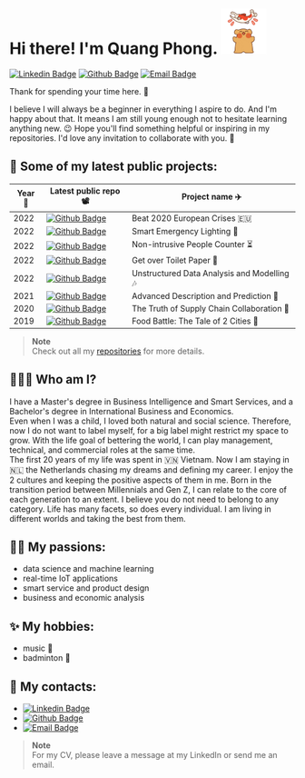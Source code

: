 <h1> Hi there! I'm Quang Phong. 
  <img src="https://github.com/quang-phong/quang-phong/blob/main/media/gif/bear-and-fish.gif" width="80px">
</h1>

[![Linkedin Badge](https://img.shields.io/badge/-@quangphong-0072b1?style=flat&logo=LinkedIn&link=https://www.linkedin.com/in/quangphong/)](https://www.linkedin.com/in/quangphong/) 
[![Github Badge](https://img.shields.io/badge/-@quang--phong-171515?style=flat&logo=github&logoColor=white&link=https://github.com/quang-phong)](https://github.com/quang-phong)
[![Email Badge](https://img.shields.io/badge/-quangtrieuphong@outlook.com-00a2ed?style=flat&logo=microsoftoutlook&logoColor=white&link=mailto:quangtrieuphong@outlook.com)](mailto:quangtrieuphong@outlook.com)

Thank for spending your time here. 👋

I believe I will always be a beginner in everything I aspire to do. And I'm happy about that. It means I am still young enough not to hesitate learning anything new. 😉
Hope you'll find something helpful or inspiring in my repositories. I'd love any invitation to collaborate with you. 🤝


## 🚀 Some of my latest public projects:

| **Year** 📆 | **Latest public repo** 📽️ |  **Project name** ✈️ |
| - | - | - | 
| 2022 | [![Github Badge](https://img.shields.io/badge/-project--1--beat--2022--european--crises-171515?style=flat&logo=github&logoColor=white&link=https://github.com/project-1-beat-2022-european-crises)](https://github.com/quang-phong/project-1-beat-2022-european-crises) | Beat 2020 European Crises 🇪🇺 |
| 2022 | [![Github Badge](https://img.shields.io/badge/-project--2--smart--emergency--lighting-171515?style=flat&logo=github&logoColor=white&link=https://github.com/project-2-smart-emergency-lighting)](https://github.com/quang-phong/project-2-smart-emergency-lighting) | Smart Emergency Lighting 🚨 |
| 2022 | [![Github Badge](https://img.shields.io/badge/-project--3--non--intrusive--people--counter-171515?style=flat&logo=github&logoColor=white&link=https://github.com/project-3-non-intrusive-people-counter)](https://github.com/quang-phong/project-3-non-intrusive-people-counter) | Non-intrusive People Counter ⏳️ |
| 2022 | [![Github Badge](https://img.shields.io/badge/-project--4--get--over--toilet--paper-171515?style=flat&logo=github&logoColor=white&link=https://github.com/project-4-get-over-toilet-paper)](https://github.com/quang-phong/project-4-get-over-toilet-paper) | Get over Toilet Paper 🧻 |
| 2022 | [![Github Badge](https://img.shields.io/badge/-project--5--unstructured--data--analysis--modelling-171515?style=flat&logo=github&logoColor=white&link=https://github.com/project-5-unstructured-data-analysis-modelling)](https://github.com/quang-phong/project-5-unstructured-data-analysis-modelling) | Unstructured Data Analysis and Modelling 🎶 |
| 2021 | [![Github Badge](https://img.shields.io/badge/-project--6--advanced--description--prediction-171515?style=flat&logo=github&logoColor=white&link=https://github.com/project-6-advanced-description-prediction)](https://github.com/quang-phong/project-6-advanced-description-prediction) | Advanced Description and Prediction 🔮 |
| 2020 | [![Github Badge](https://img.shields.io/badge/-project--7--truth--of--supply--chain--collaboration-171515?style=flat&logo=github&logoColor=white&link=https://github.com/project-7-truth-of-supply-chain-collaboration)](https://github.com/quang-phong/project-7-truth-of-supply-chain-collaboration) | The Truth of Supply Chain Collaboration 🤝 |
| 2019 | [![Github Badge](https://img.shields.io/badge/-project--8--food--battle--the--tale--of--2--cities-171515?style=flat&logo=github&logoColor=white&link=https://github.com/project-8-food-battle-the-tale-of-2-cities)](https://github.com/quang-phong/project-8-food-battle-the-tale-of-2-cities) | Food Battle: The Tale of 2 Cities 🍜 |

>**Note**  
>Check out all my [repositories](https://github.com/quang-phong?tab=repositories) for more details.

## 🧑🏻‍🚀 Who am I?
I have a Master's degree in Business Intelligence and Smart Services, and a Bachelor's degree in International Business and Economics.  
Even when I was a child, I loved both natural and social science. Therefore, now I do not want to label myself, for a big label might restrict my space to grow. With the life goal of bettering the world, I can play management, technical, and commercial roles at the same time.  
The first 20 years of my life was spent in 🇻🇳 Vietnam. Now I am staying in 🇳🇱 the Netherlands chasing my dreams and defining my career. I enjoy the 2 cultures and keeping the positive aspects of them in me. Born in the transition period between Millennials and Gen Z, I can relate to the core of each generation to an extent. I believe you do not need to belong to any category. Life has many facets, so does every individual. I am living in different worlds and taking the best from them. 


## 🤟🏼 My passions:
- data science and machine learning
- real-time IoT applications
- smart service and product design
- business and economic analysis

## ✨ My hobbies:
- music 🎤
- badminton 🏸

## 📇 My contacts:
- [![Linkedin Badge](https://img.shields.io/badge/-@quangphong-0072b1?style=flat&logo=LinkedIn&link=https://www.linkedin.com/in/quangphong/)](https://www.linkedin.com/in/quangphong/) 
- [![Github Badge](https://img.shields.io/badge/-@quang--phong-171515?style=flat&logo=github&logoColor=white&link=https://github.com/quang-phong)](https://github.com/quang-phong)
- [![Email Badge](https://img.shields.io/badge/-quangtrieuphong@outlook.com-00a2ed?style=flat&logo=microsoftoutlook&logoColor=white&link=mailto:quangtrieuphong@outlook.com)](mailto:quangtrieuphong@outlook.com)

>**Note**  
>For my CV, please leave a message at my LinkedIn or send me an email.
